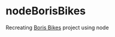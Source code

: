 # nodeBorisBikes
Recreating [Boris Bikes](https://github.com/lukeclewlow/Luke-Marcus-Boris-Bikes) project using node

